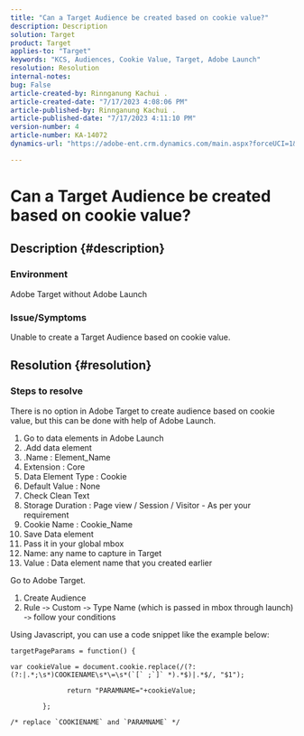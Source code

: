 ```yaml
---
title: "Can a Target Audience be created based on cookie value?"
description: Description
solution: Target
product: Target
applies-to: "Target"
keywords: "KCS, Audiences, Cookie Value, Target, Adobe Launch"
resolution: Resolution
internal-notes: 
bug: False
article-created-by: Rinnganung Kachui .
article-created-date: "7/17/2023 4:08:06 PM"
article-published-by: Rinnganung Kachui .
article-published-date: "7/17/2023 4:11:10 PM"
version-number: 4
article-number: KA-14072
dynamics-url: "https://adobe-ent.crm.dynamics.com/main.aspx?forceUCI=1&pagetype=entityrecord&etn=knowledgearticle&id=91236419-bc24-ee11-9cbe-6045bd006268"

---
```

# Can a Target Audience be created based on cookie value?

## Description {#description}




### Environment



Adobe Target without Adobe Launch



### Issue/Symptoms



Unable to create a Target Audience based on cookie value.


## Resolution {#resolution}




### Steps to resolve



There is no option in Adobe Target to create audience based on cookie value, but this can be done with help of Adobe Launch.

1. Go to data elements in Adobe Launch
2. .Add data element
3. .Name : Element_Name
4. Extension : Core
5. Data Element Type : Cookie
6. Default Value : None
7. Check Clean Text
8. Storage Duration : Page view / Session / Visitor - As per your requirement
9. Cookie Name : Cookie_Name
10. Save Data element
11. Pass it in your global mbox
12. Name: any name to capture in Target
13. Value : Data element name that you created earlier


Go to Adobe Target.

1. Create Audience
2. Rule -`>`  Custom -`>`  Type Name (which is passed in mbox through launch) -`>`  follow your conditions




Using Javascript, you can use a code snippet like the example below:


```
targetPageParams = function() {

var cookieValue = document.cookie.replace(/(?:(?:|.*;\s*)COOKIENAME\s*\=\s*(`[` ;`]` *).*$)|.*$/, "$1");

              return "PARAMNAME="+cookieValue;

        };

/* replace `COOKIENAME` and `PARAMNAME` */
```


